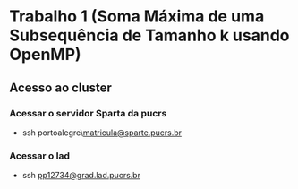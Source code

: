# Trabalho 1 (Soma Máxima de uma Subsequência de Tamanho k usando OpenMP)

## Acesso ao cluster

### Acessar o servidor Sparta da pucrs
* ssh portoalegre\\matricula@sparte.pucrs.br

### Acessar o lad
* ssh pp12734@grad.lad.pucrs.br

